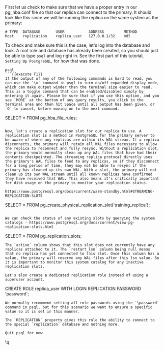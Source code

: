 First let us check to make sure that we have a proper entry in our pg_hba.conf file so that our replica can connect to the primary. It should look like this since we will be running the replica on the same system as the primary:
```
# TYPE  DATABASE       USER           ADDRESS         METHOD
host    replication    replica_user   127.0.0.1/32    md5
```
To check and make sure this is the case, let's log into the database and look. A root role and database has already been created, so you should just be able to type `psql` and log right in. See the first part of this tutorial, `Setting Up PostgreSQL`, for how that was done.

```
psql
```{{execute T1}}
If the output of any of the following commands is hard to read, you can use the `\x` command in psql to turn on/off expanded display mode, which can make output winder than the terminal size easier to read. This is a toggle command that can be enabled/disabled simply by entering it again. Please be sure that if you use this option, and you see `MORE` at the bottom of any query results, you click in the terminal area and then hit Space until all output has been given, or `Q` to cancel, before moving on to the next command.

```
SELECT * FROM pg_hba_file_rules;
```{{execute T1}}

Now, let's create a replication slot for our replica to use. A replication slot is a method in PostgreSQL for the primary server to be aware of where any replicas are within its WAL stream. If a replica disconnects, the primary will retain all WAL files necessary to allow the replica to reconnect and fully resync. Without a replication slot, the primary would normally clean up any WAL files that have had their contents checkpointed. The streaming replica protocal directly uses the primary's WAL files to feed to any replicas, so if they disconnect for a long period of time, they may not be able to resync if the primary has cleaned up its own WAL. With a slot, the primary will not clean up its own WAL stream until all known replicas have confirmed they have received that WAL. This also means it's critically important for disk usage on the primary to monitor your replication status.

https://www.postgresql.org/docs/current/warm-standby.html#STREAMING-REPLICATION-SLOTS
```
SELECT * FROM pg_create_physical_replication_slot('training_replica');
```{{execute T1}}

We can check the status of any existing slots by querying the system catalogs - https://www.postgresql.org/docs/current/view-pg-replication-slots.html
```
SELECT * FROM pg_replication_slots;
```{{execute T1}}
The `active` column shows that this slot does not currently have any replicas attached to it. The `restart_lsn` column being null means that no replica has yet connected to this slot. Once this column has a value, the primary will reserve any WAL files after this lsn value. So it is important to monitor this system catalog for any inactive replication slots.

Let's also create a dedicated replication role instead of using a superuser account.
```
CREATE ROLE replica_user WITH LOGIN REPLICATION PASSWORD 'password';
```{{execute T1}}
We normally recommend setting all role passwords using the `\password` command in psql, but for this scenario we want to ensure a specific value so it is set in this manner.

The `REPLICATION` property gives this role the ability to connect to the special `replication` database and nothing more.

Quit psql for now
```
\q
```{{execute T1}}

